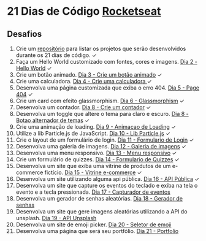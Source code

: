 # 21 Dias de Código [Rocketseat](rocketseat.com.br)

## Desafios

1. Crie um [repositório](https://github.com/danielvalmeida91/21days-coding) para listar os projetos que serão desenvolvidos durante os 21 dias de código. ✓
2. Faça um Hello World customizado com fontes, cores e imagens. [Dia 2 - Hello World](https://github.com/danielvalmeida91/21days-coding/tree/main/01%20-%20hello%20world) ✓
3. Crie um botão animado. [Dia 3 - Crie um botão animado](https://github.com/danielvalmeida91/21days-coding/tree/main/02%20-%20Button) ✓
4. Crie uma calculadora. [Dia 4 - Crie uma calculadora ](https://github.com/danielvalmeida91/21days-coding/tree/main/03%20-%20Calculator) ✓
5. Desenvolva uma página customizada que exiba o erro 404. [Dia 5 - Page 404](https://github.com/danielvalmeida91/21days-coding/tree/main/04%20-%20Page%20Error%20404) ✓
6. Crie um card com efeito glassmorphism. [Dia 6 - Glassmorphism](https://github.com/danielvalmeida91/21days-coding/tree/main/05%20-%20Glassmorphism) ✓
7. Desenvolva um contador. [Dia 8 - Crie um contador](https://github.com/danielvalmeida91/21days-coding/tree/main/07%20-%20Counter) ✓
8. Desenvolva um toggle que altere o tema para claro e escuro. [Dia 8 - Botao alternador de temas](https://github.com/danielvalmeida91/21days-coding/tree/main/08%20-%20Toggle%20Button) ✓
9. Crie uma animação de loading. [Dia 9 - Animacao de Loading](https://github.com/danielvalmeida91/21days-coding/tree/main/09%20-%20Animation%20Loading) ✓
10. Utilize a lib Particle.js de JavaScript. [Dia 10 - Lib Particle.js](https://github.com/danielvalmeida91/21days-coding/tree/main/10%20-%20Particle.js) ✓
11. Crie o layout de um formulário de login. [Dia 11 - Formulario de Login](https://github.com/danielvalmeida91/21days-coding/tree/main/11%20-%20Form%20login) ✓
12. Desenvolva uma galeria de imagens. [Dia 12 - Galeria de imagens](https://github.com/danielvalmeida91/21days-coding/tree/main/12%20-%20Carroussel) ✓
13. Desenvolva uma menu responsivo. [Dia 13 - Menu responsivo](https://github.com/danielvalmeida91/21days-coding/tree/main/13%20-%20Responsive%20menu) ✓
14. Crie um formulário de quizzes. [Dia 14 - Formulario de Quizzes](https://github.com/danielvalmeida91/21days-coding/tree/main/14%20-%20Form%20quiz) ✓
15. Desenvolva um site que exiba uma vitrine de produtos de um e-commerce fictício. [Dia 15 - Vitrine e-commerce](https://github.com/danielvalmeida91/21days-coding/tree/main/15%20-%20Shopping%20cart) ✓
16. Desenvolva um site utilizando alguma api pública. [Dia 16 - API Pública](https://github.com/danielvalmeida91/21days-coding/tree/main/16%20-%20Public%20API) ✓
17. Desenvolva um site que capture os eventos do teclado e exiba na tela o evento e a tecla pressionada. [Dia 17 - Capturador de eventos](https://github.com/danielvalmeida91/21days-coding/tree/main/17%20-%20Capture%20key)
18. Desenvolva um gerador de senhas aleatórias. [Dia 18 - Gerador de senhas](https://github.com/danielvalmeida91/21days-coding/tree/main/18%20-%20Password%20generator)
19. Desenvolva um site que gere imagens aleatórias utilizando a API do unsplash. [Dia 19 - API Unsplash](https://github.com/danielvalmeida91/21days-coding/tree/main/19%20-%20Unsplash%20API)
20. Desenvolva um site de emoji picker. [Dia 20 - Seletor de emoji](https://github.com/danielvalmeida91/21days-coding/tree/main/20%20-%20Emoji%20picker)
21. Desenvolva uma página que será seu portfólio. [Dia 21 - Portfolio](https://github.com/danielvalmeida91/21days-coding/tree/main/21%20-%20Portfolio)
